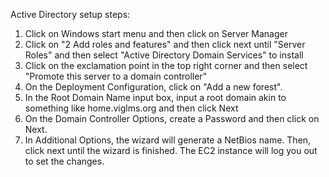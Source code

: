 

Active Directory setup steps:

1. Click on Windows start menu and then click on Server Manager
2. Click on "2 Add roles and features" and then click next until "Server Roles" and then select "Active Directory Domain Services" to install
3. Click on the exclamation point in the top right corner and then select "Promote this server to a domain controller"
4. On the Deployment Configuration, click on "Add a new forest".
5. In the Root Domain Name input box, input a root domain akin to something like home.viglms.org and then click Next
6. On the Domain Controller Options, create a Password and then click on Next.
7. In Additional Options, the wizard will generate a NetBios name. Then, click next until the wizard is finished. The EC2 instance will log you out to set the changes.